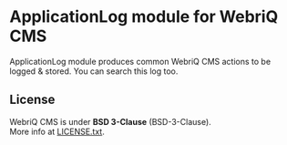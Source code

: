 ApplicationLog module for WebriQ CMS
====================================

ApplicationLog module produces common WebriQ CMS actions to be logged & stored.
You can search this log too.

License
-------

WebriQ CMS is under **BSD 3-Clause** (BSD-3-Clause).  
More info at [LICENSE.txt](LICENSE.txt).
